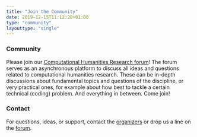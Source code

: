 ```yaml
---
title: "Join the Community"
date: 2019-12-15T11:12:28+01:00
type: "community"
layouttype: "single" 
---
```


### Community

Please join our [Computational Humanities Research
forum](https://discourse.computational-humanities-research.org/)! The forum serves as an
asynchronous platform to discuss all ideas and questions related to computational
humanities research. These can be in-depth discussions about fundamental topics and
questions of the discipline, or very practical ones, for example about how best to tackle
a certain technical (coding) problem. And everything in between. Come join!

### Contact
For questions, ideas, or support, contact the
[organizers](mailto:info@computational-humanities-research.org) or drop us a line on the
[forum](https://discourse.computational-humanities-research.org).
